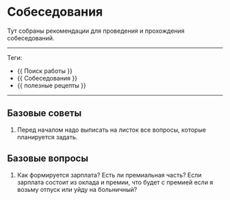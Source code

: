 # Собеседования

Тут собраны рекомендации для проведения и прохождения собеседований.

---

Теги:

- {{ Поиск работы }}
- {{ Собеседования }}
- {{ полезные рецепты }}

---

## Базовые советы

1. Перед началом надо выписать на листок все вопросы, которые планируется
   задать.

## Базовые вопросы

1. Как формируется зарплата? Есть ли премиальная часть? Если зарплата состоит
   из оклада и премии, что будет с премией если я возьму отпуск или уйду на
   больничный?
